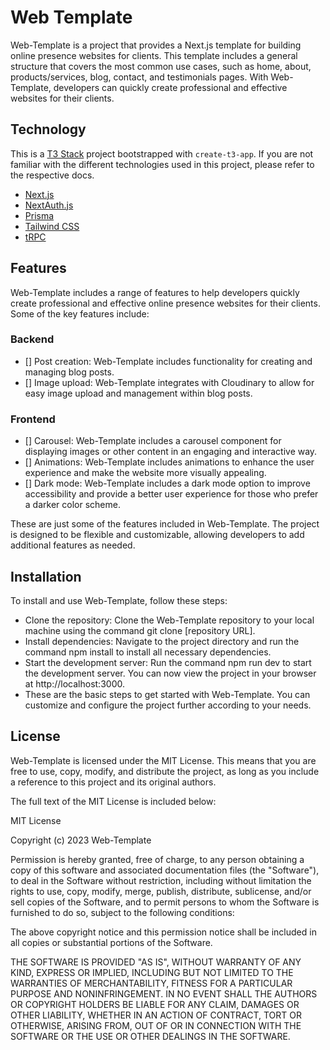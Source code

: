 # Web Template

Web-Template is a project that provides a Next.js template for building online presence websites for clients. This template includes a general structure that covers the most common use cases, such as home, about, products/services, blog, contact, and testimonials pages. With Web-Template, developers can quickly create professional and effective websites for their clients.

## Technology

This is a [T3 Stack](https://create.t3.gg/) project bootstrapped with `create-t3-app`.
If you are not familiar with the different technologies used in this project, please refer to the respective docs.

- [Next.js](https://nextjs.org)
- [NextAuth.js](https://next-auth.js.org)
- [Prisma](https://prisma.io)
- [Tailwind CSS](https://tailwindcss.com)
- [tRPC](https://trpc.io)

## Features

Web-Template includes a range of features to help developers quickly create professional and effective online presence websites for their clients. Some of the key features include:

### Backend
- [] Post creation: Web-Template includes functionality for creating and managing blog posts.
- [] Image upload: Web-Template integrates with Cloudinary to allow for easy image upload and management within blog posts.

### Frontend
- [] Carousel: Web-Template includes a carousel component for displaying images or other content in an engaging and interactive way.
- [] Animations: Web-Template includes animations to enhance the user experience and make the website more visually appealing.
- [] Dark mode: Web-Template includes a dark mode option to improve accessibility and provide a better user experience for those who prefer a darker color scheme.

These are just some of the features included in Web-Template. The project is designed to be flexible and customizable, allowing developers to add additional features as needed.


## Installation

To install and use Web-Template, follow these steps:

- Clone the repository: Clone the Web-Template repository to your local machine using the command git clone [repository URL].
- Install dependencies: Navigate to the project directory and run the command npm install to install all necessary dependencies.
- Start the development server: Run the command npm run dev to start the development server. You can now view the project in your browser at http://localhost:3000.
- These are the basic steps to get started with Web-Template. You can customize and configure the project further according to your needs.

## License

Web-Template is licensed under the MIT License. This means that you are free to use, copy, modify, and distribute the project, as long as you include a reference to this project and its original authors.

The full text of the MIT License is included below:

MIT License

Copyright (c) 2023 Web-Template

Permission is hereby granted, free of charge, to any person obtaining a copy
of this software and associated documentation files (the "Software"), to deal
in the Software without restriction, including without limitation the rights
to use, copy, modify, merge, publish, distribute, sublicense, and/or sell
copies of the Software, and to permit persons to whom the Software is
furnished to do so, subject to the following conditions:

The above copyright notice and this permission notice shall be included in all
copies or substantial portions of the Software.

THE SOFTWARE IS PROVIDED "AS IS", WITHOUT WARRANTY OF ANY KIND, EXPRESS OR
IMPLIED, INCLUDING BUT NOT LIMITED TO THE WARRANTIES OF MERCHANTABILITY,
FITNESS FOR A PARTICULAR PURPOSE AND NONINFRINGEMENT. IN NO EVENT SHALL THE
AUTHORS OR COPYRIGHT HOLDERS BE LIABLE FOR ANY CLAIM, DAMAGES OR OTHER
LIABILITY, WHETHER IN AN ACTION OF CONTRACT, TORT OR OTHERWISE, ARISING FROM,
OUT OF OR IN CONNECTION WITH THE SOFTWARE OR THE USE OR OTHER DEALINGS IN THE
SOFTWARE.
